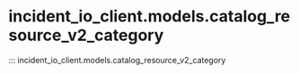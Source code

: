 # incident_io_client.models.catalog_resource_v2_category

::: incident_io_client.models.catalog_resource_v2_category
